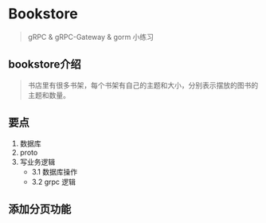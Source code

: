

# Bookstore

> gRPC & gRPC-Gateway & gorm 小练习


## bookstore介绍

> 书店里有很多书架，每个书架有自己的主题和大小，分别表示摆放的图书的主题和数量。


## 要点

1. 数据库
2. proto
3. 写业务逻辑
   - 3.1 数据库操作
   - 3.2 grpc 逻辑


## 添加分页功能


